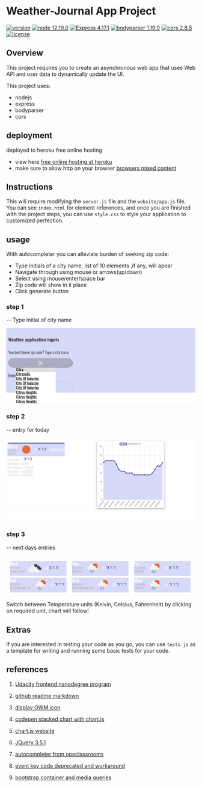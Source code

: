 # Weather-Journal App Project
[![version](https://img.shields.io/badge/version-v1.1.0-brightgreen)]() 
[![node 12.19.0](https://img.shields.io/badge/dependencies-node.v12.19.0-blue)](https://nodejs.org/en/docs/) 
[![Express 4.17.1](https://img.shields.io/badge/dependencies-express.v4.17.1-blue)](https://registry.npmjs.org/express/-/express-4.17.1.tgz) 
[![bodyparser 1.19.0](https://img.shields.io/badge/dependencies-bodyparser.v1.19.0-blue)]("https://registry.npmjs.org/express/-/express-4.17.1.tgz) 
[![cors 2.8.5](https://img.shields.io/badge/dependencies-cors.v2.8.5-blue)](https://registry.npmjs.org/cors/-/cors-2.8.5.tgz) 
[![license](https://img.shields.io/badge/licence-MIT-brightgreen)](https://opensource.org/licenses/MIT) 
## Overview
This project requires you to create an asynchronous web app that uses Web API and user data to dynamically update the UI. 

This project uses:
- nodejs
- express
- bodyparser
- cors
## deployment

deployed to heroku free online hosting
- view here [free online hosting at heroku](https://weather-app-journal.herokuapp.com/ "weather app journal link")
- make sure to allow http on your browser
 [browsers mixed content](https://docs.adobe.com/content/help/en/target/using/experiences/vec/troubleshoot-composer/mixed-content.html)

## Instructions
This will require modifying the `server.js` file and the `website/app.js` file. You can see `index.html` for element references, and once you are finished with the project steps, you can use `style.css` to style your application to customized perfection.
## usage

With autocompleter you can alleviate  burden of seeking zip code:
- Type initials of a city name, list of 10 elements ,if any, will apear
- Navigate through using mouse or arrows(up/down)
- Select using mouse/enter/space bar
- Zip code will show in it place
- Click generate button

### step 1
-- Type initial of city name

![autocompletion](https://github.com/anaruz-source/weather-journal-app/blob/master/readmeassets/auto.png?raw=true)
### step 2
-- entry for today

![one day entry](https://github.com/anaruz-source/weather-journal-app/blob/master/readmeassets/entry.png?raw=true)
### step 3
-- next days entries

![next comming days entries](https://github.com/anaruz-source/weather-journal-app/blob/master/readmeassets/entries.png?raw=true)

Switch between Temperature units (Kelvin, Celsius, Fahrenheit) by clicking on required unit, chart will follow!

## Extras
If you are interested in testing your code as you go, you can use `tests.js` as a template for writing and running some basic tests for your code.

## references
1. [Udacity frontend nanodegree program](https://www.udacity.com/course/front-end-web-developer-nanodegree--nd0011)

2. [github readme markdown](https://github.com/adam-p/markdown-here/wiki/Markdown-Cheatsheet)

3. [display OWM icon](https://stackoverflow.com/questions/44177417/how-to-display-openweathermap-weather-icon)

4. [codepen stacked chart with chart.js](https://codepen.io/natenorberg/pen/WwqRar)

5. [chart.js website](https://www.chartjs.org/docs/latest/)

6. [JQuery 3.5.1](https://code.jquery.com/jquery-3.5.1.js)

7. [autocompleter from opeclassrooms]( https://openclassrooms.com/fr/courses/1916641-dynamisez-vos-sites-web-avec-javascript/2725496-tp-un-systeme-dauto-completion)

9. [event key code deprecated and workaround](https://developer.mozilla.org/en-US/docs/Web/API/KeyboardEvent/keyCode)

10. [bootstrap container and media queries](https://getbootstrap.com/docs/4.4/layout/overview/)